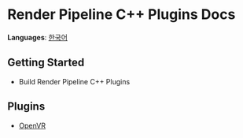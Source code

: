 # Render Pipeline C++ Plugins Docs
**Languages**: [한국어](ko_kr/index.md)

## Getting Started
- Build Render Pipeline C++ Plugins

## Plugins
- [OpenVR](openvr.md)

